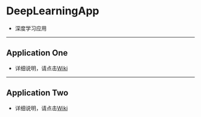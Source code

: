# DeepLearningApp
* 深度学习应用

---
## Application One
* 详细说明，请点击[Wiki](https://github.com/Ling-Bao/DeepLearningApp/wiki)

---
## Application Two
* 详细说明，请点击[Wiki](https://github.com/Ling-Bao/DeepLearningApp/wiki)
